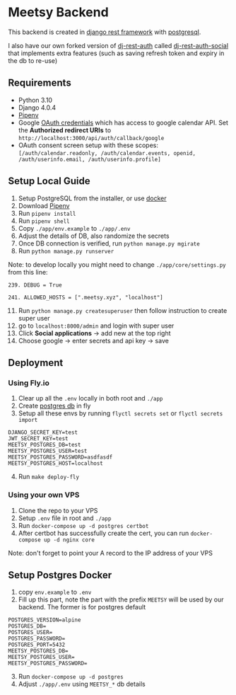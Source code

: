 # Meetsy Backend

This backend is created in [django rest framework](https://www.django-rest-framework.org/) with [postgresql](https://www.postgresql.org/).

I also have our own forked version of [dj-rest-auth](https://github.com/iMerica/dj-rest-auth) called [dj-rest-auth-social](https://github.com/robertwt7/dj-rest-auth-social) that implements extra features (such as saving refresh token and expiry in the db to re-use)


## Requirements

- Python 3.10
- Django 4.0.4
- [Pipenv](https://pipenv.pypa.io/en/latest/)
- Google [OAuth credentials](https://console.cloud.google.com/apis/credentials) which has access to google calendar API. Set the **Authorized redirect URIs** to `http://localhost:3000/api/auth/callback/google`
- OAuth consent screen setup with these scopes: `[/auth/calendar.readonly, /auth/calendar.events, openid, /auth/userinfo.email, /auth/userinfo.profile]`


## Setup Local Guide

1. Setup PostgreSQL from the installer, or use [docker](#docker)
2. Download [Pipenv](https://pipenv.pypa.io/en/latest/)
3. Run `pipenv install`
4. Run `pipenv shell`
5. Copy `./app/env.example` to `./app/.env`
6. Adjust the details of DB, also randomize the secrets
7. Once DB connection is verified, run `python manage.py mgirate`
8. Run `python manage.py runserver`

Note: to develop locally you might need to change `./app/core/settings.py` from this line:
```
239. DEBUG = True

241. ALLOWED_HOSTS = [".meetsy.xyz", "localhost"]
```
11. Run `python manage.py createsuperuser` then follow instruction to create super user
10. go to `localhost:8000/admin` and login with super user
11. Click **Social applications** -> add new at the top right
12. Choose google -> enter secrets and api key -> save

## Deployment

### Using Fly.io

1. Clear up all the `.env` locally in both root and `./app`
2. Create [postgres db](https://fly.io/docs/reference/postgres/) in fly
3. Setup all these envs by running `flyctl secrets set` or `flyctl secrets import`
```
DJANGO_SECRET_KEY=test
JWT_SECRET_KEY=test
MEETSY_POSTGRES_DB=test
MEETSY_POSTGRES_USER=test
MEETSY_POSTGRES_PASSWORD=asdfasdf
MEETSY_POSTGRES_HOST=localhost
```
4. Run `make deploy-fly`

### Using your own VPS

1. Clone the repo to your VPS
2. Setup `.env` file in root and `./app`
3. Run `docker-compose up -d postgres certbot`
4. After certbot has successfully create the cert, you can run `docker-compose up -d nginx core`

Note: don't forget to point your A record to the IP address of your VPS
## Setup Postgres Docker<a name="docker"></a>

1. copy `env.example` to `.env`
2. Fill up this part, note the part with the prefix `MEETSY` will be used by our backend. The former is for postgres default
```
POSTGRES_VERSION=alpine
POSTGRES_DB=
POSTGRES_USER=
POSTGRES_PASSWORD=
POSTGRES_PORT=5432
MEETSY_POSTGRES_DB=
MEETSY_POSTGRES_USER=
MEETSY_POSTGRES_PASSWORD=
```
3. Run `docker-compose up -d postgres`
4. Adjust `./app/.env` using `MEETSY_*` db details